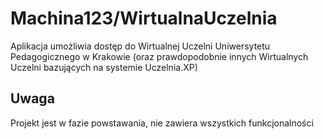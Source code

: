 # Machina123/WirtualnaUczelnia
Aplikacja umożliwia dostęp do Wirtualnej Uczelni Uniwersytetu Pedagogicznego w Krakowie (oraz prawdopodobnie innych Wirtualnych Uczelni bazujących na systemie Uczelnia.XP)

## Uwaga
Projekt jest w fazie powstawania, nie zawiera wszystkich funkcjonalności